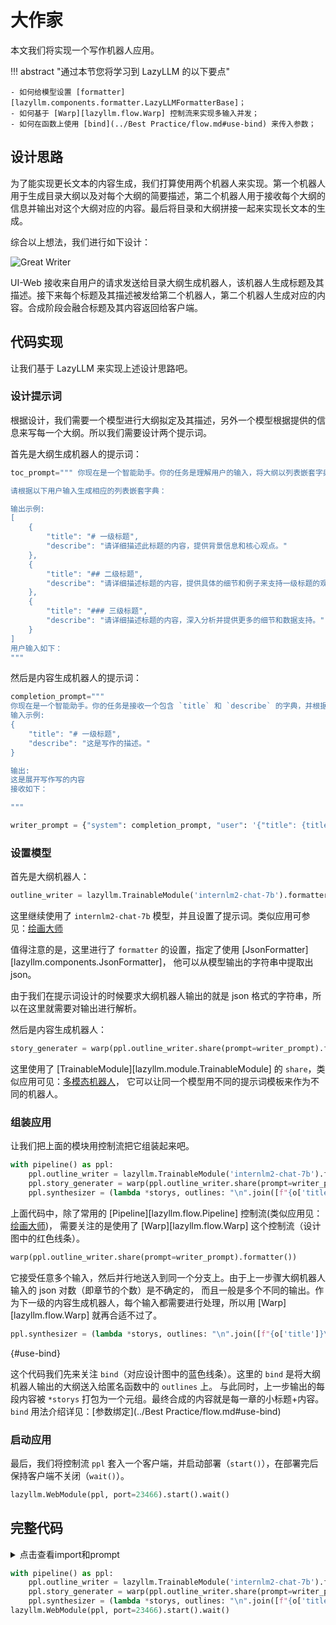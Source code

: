 # 大作家

本文我们将实现一个写作机器人应用。

!!! abstract "通过本节您将学习到 LazyLLM 的以下要点"

    - 如何给模型设置 [formatter][lazyllm.components.formatter.LazyLLMFormatterBase]；
    - 如何基于 [Warp][lazyllm.flow.Warp] 控制流来实现多输入并发；
    - 如何在函数上使用 [bind](../Best Practice/flow.md#use-bind) 来传入参数；

## 设计思路

为了能实现更长文本的内容生成，我们打算使用两个机器人来实现。第一个机器人用于生成目录大纲以及对每个大纲的简要描述，第二个机器人用于接收每个大纲的信息并输出对这个大纲对应的内容。最后将目录和大纲拼接一起来实现长文本的生成。

综合以上想法，我们进行如下设计：

![Great Writer](../assets/4_great_writer.svg)

UI-Web 接收来自用户的请求发送给目录大纲生成机器人，该机器人生成标题及其描述。接下来每个标题及其描述被发给第二个机器人，第二个机器人生成对应的内容。合成阶段会融合标题及其内容返回给客户端。

## 代码实现

让我们基于 LazyLLM 来实现上述设计思路吧。

### 设计提示词

根据设计，我们需要一个模型进行大纲拟定及其描述，另外一个模型根据提供的信息来写每一个大纲。所以我们需要设计两个提示词。

首先是大纲生成机器人的提示词：

```python
toc_prompt=""" 你现在是一个智能助手。你的任务是理解用户的输入，将大纲以列表嵌套字典的列表。每个字典包含一个 `title` 和 `describe`，其中 `title` 中需要用Markdown格式标清层级，`describe` `describe` 是对该段的描述和写作指导。

请根据以下用户输入生成相应的列表嵌套字典：

输出示例:
[
    {
        "title": "# 一级标题",
        "describe": "请详细描述此标题的内容，提供背景信息和核心观点。"
    },
    {
        "title": "## 二级标题",
        "describe": "请详细描述标题的内容，提供具体的细节和例子来支持一级标题的观点。"
    },
    {
        "title": "### 三级标题",
        "describe": "请详细描述标题的内容，深入分析并提供更多的细节和数据支持。"
    }
]
用户输入如下：
"""
```

然后是内容生成机器人的提示词：

``` python
completion_prompt="""
你现在是一个智能助手。你的任务是接收一个包含 `title` 和 `describe` 的字典，并根据 `describe` 中的指导展开写作
输入示例:
{
    "title": "# 一级标题",
    "describe": "这是写作的描述。"
}

输出:
这是展开写作写的内容
接收如下：

"""

writer_prompt = {"system": completion_prompt, "user": '{"title": {title}, "describe": {describe}}'}
```

### 设置模型

首先是大纲机器人：

```python
outline_writer = lazyllm.TrainableModule('internlm2-chat-7b').formatter(JsonFormatter()).prompt(toc_prompt)
```

这里继续使用了 `internlm2-chat-7b` 模型，并且设置了提示词。类似应用可参见：[绘画大师](painting_master.md#use-prompt)

值得注意的是，这里进行了 `formatter` 的设置，指定了使用 [JsonFormatter][lazyllm.components.JsonFormatter]， 他可以从模型输出的字符串中提取出 json。

由于我们在提示词设计的时候要求大纲机器人输出的就是 json 格式的字符串，所以在这里就需要对输出进行解析。

然后是内容生成机器人：

```python
story_generater = warp(ppl.outline_writer.share(prompt=writer_prompt).formatter())
```

这里使用了 [TrainableModule][lazyllm.module.TrainableModule] 的 `share`，类似应用可见：[多模态机器人](multimodal_robot.md#use_share)，
它可以让同一个模型用不同的提示词模板来作为不同的机器人。

### 组装应用

让我们把上面的模块用控制流把它组装起来吧。

```python
with pipeline() as ppl:
    ppl.outline_writer = lazyllm.TrainableModule('internlm2-chat-7b').formatter(JsonFormatter()).prompt(toc_prompt)
    ppl.story_generater = warp(ppl.outline_writer.share(prompt=writer_prompt).formatter())
    ppl.synthesizer = (lambda *storys, outlines: "\n".join([f"{o['title']}\n{s}" for s, o in zip(storys, outlines)])) | bind(outlines=ppl.outline_writer)
```

上面代码中，除了常用的 [Pipeline][lazyllm.flow.Pipeline] 控制流(类似应用见：[绘画大师](painting_master.md#use-pipeline))，
需要关注的是使用了 [Warp][lazyllm.flow.Warp] 这个控制流（设计图中的红色线条）。

```python
warp(ppl.outline_writer.share(prompt=writer_prompt).formatter())
```

它接受任意多个输入，然后并行地送入到同一个分支上。由于上一步骤大纲机器人输入的 json 对数（即章节的个数）是不确定的，
而且一般是多个不同的输出。作为下一级的内容生成机器人，每个输入都需要进行处理，所以用 [Warp][lazyllm.flow.Warp] 就再合适不过了。

```python
ppl.synthesizer = (lambda *storys, outlines: "\n".join([f"{o['title']}\n{s}" for s, o in zip(storys, outlines)])) | bind(outlines=ppl.outline_writer)
```

[](){#use-bind}

这个代码我们先来关注 `bind`（对应设计图中的蓝色线条）。这里的 `bind` 是将大纲机器人输出的大纲送入给匿名函数中的 `outlines` 上。
与此同时，上一步输出的每段内容被 `*storys` 打包为一个元组。最终合成的内容就是每一章的小标题+内容。 `bind` 用法介绍详见：[参数绑定](../Best Practice/flow.md#use-bind)

### 启动应用

最后，我们将控制流 `ppl` 套入一个客户端，并启动部署（`start()`），在部署完后保持客户端不关闭（`wait()`）。

```python
lazyllm.WebModule(ppl, port=23466).start().wait()
```

## 完整代码

<details>
<summary>点击查看import和prompt</summary>

```python
import lazyllm
from lazyllm import pipeline, warp, bind
from lazyllm.components.formatter import JsonFormatter

toc_prompt=""" 你现在是一个智能助手。你的任务是理解用户的输入，将大纲以列表嵌套字典的列表。每个字典包含一个 `title` 和 `describe`，其中 `title` 中需要用Markdown格式标清层级，`describe` `describe` 是对该段的描述和写作指导。

请根据以下用户输入生成相应的列表嵌套字典：

输出示例:
[
    {
        "title": "# 一级标题",
        "describe": "请详细描述此标题的内容，提供背景信息和核心观点。"
    },
    {
        "title": "## 二级标题",
        "describe": "请详细描述标题的内容，提供具体的细节和例子来支持一级标题的观点。"
    },
    {
        "title": "### 三级标题",
        "describe": "请详细描述标题的内容，深入分析并提供更多的细节和数据支持。"
    }
]
用户输入如下：
"""

completion_prompt="""
你现在是一个智能助手。你的任务是接收一个包含 `title` 和 `describe` 的字典，并根据 `describe` 中的指导展开写作
输入示例:
{
    "title": "# 一级标题",
    "describe": "这是写作的描述。"
}

输出:
这是展开写作写的内容
接收如下：

"""

writer_prompt = {"system": completion_prompt, "user": '{"title": {title}, "describe": {describe}}'}
```
</details>

```python
with pipeline() as ppl:
    ppl.outline_writer = lazyllm.TrainableModule('internlm2-chat-7b').formatter(JsonFormatter()).prompt(toc_prompt)
    ppl.story_generater = warp(ppl.outline_writer.share(prompt=writer_prompt).formatter())
    ppl.synthesizer = (lambda *storys, outlines: "\n".join([f"{o['title']}\n{s}" for s, o in zip(storys, outlines)])) | bind(outlines=ppl.outline_writer)
lazyllm.WebModule(ppl, port=23466).start().wait()
```
